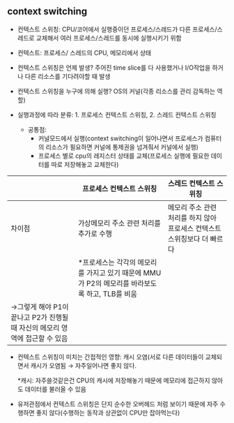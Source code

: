 ## context switching
- 컨텍스트 스위칭: CPU/코어에서 실행중이던 프로세스/스레드가 다른 프로세스/스레드로 교체해서 여러 프로세스/스레드를 동시에 실행시키기 위함
- 컨텍스트: 프로세스/ 스레드의 CPU, 메모리에서 상태

- 컨텍스트 스위칭은 언제 발생?
    주어진 time slice를 다 사용했거나 I/O작업을 하거나 다른 리소스를 기다려야할 때 발생
- 컨텍스트 스위칭을 누구에 의해 실행?
    OS의 커널(각종 리소스를 관리 감독하는 역할)
- 실행과정에 따라 분류: 1. 프로세스 컨텍스트 스위칭, 2. 스레드 컨텍스트 스위칭
    - 공통점:
        - 커널모드에서 실행(context switching이 일어나면서 프로세스가 컴퓨터의 리소스가 필요하면 커널에 통제권을 넘겨줘서 커널에서 실행)
        - 프로세스 별로 cpu의 레지스터 상태를 교체(프로세스 실행에 필요한 데이터를 따로 저장해놓고 교체한다)

|  | 프로세스 컨텍스트 스위칭 | 스레드 컨텍스트 스위칭 |
| --- | --- | --- |
| 차이점 | 가상메모리 주소 관련 처리를 추가로 수행 | 메모리 주소 관련 처리를 하지 않아 프로세스 컨텍스트 스위칭보다 더 빠르다 |
|  | *프로세스는 각각의 메모리를 가지고 있기 때문에 MMU가 P2의 메모리를 바라보도록 하고, TLB를 비움
→그렇게 해야 P1이 끝나고 P2가 진행될때 자신의 메모리 영역에 접근할 수 있음 |  |

- 컨텍스트 스위칭이 미치는 간접적인 영향: 캐시 오염(서로 다른 데이터들이 교체되면서 캐시가 오염됨 → 자주일어나면 좋지 않다.
    
    *캐시: 자주쓸것같은건 CPU의 캐시에 저장해놓기 때문에 메모리에 접근하지 않아도 데이터를 불러올 수 있음
    
- 유저관점에서 컨텍스트 스위칭은 단지 순수한 오버헤드 처럼 보이기 때문에 자주 수행하면 좋지 않다(수행하는 동작과 상관없이 CPU만 잡아먹는다)